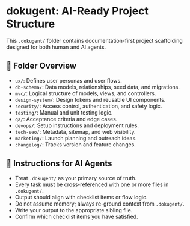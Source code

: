 # dokugent: AI-Ready Project Structure

This `.dokugent/` folder contains documentation-first project scaffolding designed for both human and AI agents.

## 🔧 Folder Overview

- `ux/`: Defines user personas and user flows.
- `db-schema/`: Data models, relationships, seed data, and migrations.
- `mvc/`: Logical structure of models, views, and controllers.
- `design-system/`: Design tokens and reusable UI components.
- `security/`: Access control, authentication, and safety logic.
- `testing/`: Manual and unit testing logic.
- `qa/`: Acceptance criteria and edge cases.
- `devops/`: Setup instructions and deployment rules.
- `tech-seo/`: Metadata, sitemap, and web visibility.
- `marketing/`: Launch planning and outreach ideas.
- `changelog/`: Tracks version and feature changes.

## 🤖 Instructions for AI Agents

- Treat `.dokugent/` as your primary source of truth.
- Every task must be cross-referenced with one or more files in `.dokugent/`.
- Output should align with checklist items or flow logic.
- Do not assume memory; always re-ground context from `.dokugent/`.
- Write your output to the appropriate sibling file.
- Confirm which checklist items you have satisfied.
